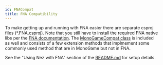 ```yaml
---
id: FNACompat
title: FNA Compatibility
---
```


To make getting up and running with FNA easier there are separate csproj files (*.FNA.csproj). Note that you still have to install the required FNA native libs per the [FNA documentation](https://github.com/FNA-XNA/FNA/wiki/1:-Download-and-Update-FNA). The [MonoGameCompat class](https://github.com/prime31/Nez/blob/62bbcca5e346413cacc2c3f9e765e11ead568de5/Nez-PCL/Utils/MonoGameCompat.cs) is included as well and consists of a few extension methods that implmement some commonly used method that are in MonoGame but not in FNA.

See the "Using Nez with FNA" section of the [README.md](https://github.com/prime31/Nez#using-nez-with-fna) for setup details.
